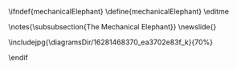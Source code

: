 \ifndef{mechanicalElephant}
\define{mechanicalElephant}
\editme

\notes{\subsubsection{The Mechanical Elephant}}
\newslide{}

\includejpg{\diagramsDir/16281468370_ea3702e83f_k}{70%}

\endif
